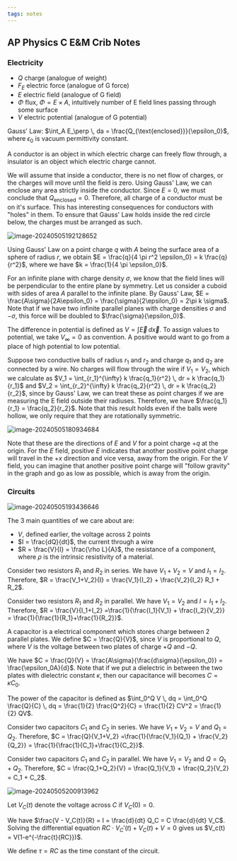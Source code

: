 ```yaml
---
tags: notes
---
```


## AP Physics C E&M Crib Notes

### Electricity

- $Q$ charge (analogue of weight)
- $F_E$ electric force (analogue of G force)
- $E$ electric field (analogue of G field)
- $\Phi$ flux, $\Phi = E \times A$, intuitively number of E field lines passing through some surface
- $V$ electric potential (analogue of G potential)

Gauss' Law: $\int_A E_\perp \, da = \frac{Q_{\text{enclosed}}}{\epsilon_0}$, where $\epsilon_0$ is vacuum permittivity constant.

A conductor is an object in which electric charge can freely flow through, a insulator is an object which electric charge cannot.

We will assume that inside a conductor, there is no net flow of charges, or the charges will move until the field is zero. Using Gauss' Law, we can enclose any area strictly inside the conductor. Since $E=0$, we must conclude that $Q_{\text{enclosed}}=0$. Therefore, all charge of a conductor must be on it's surface. This has interesting consequences for conductors with "holes" in them. To ensure that Gauss' Law holds inside the red circle below, the charges must be arranged as such.

![image-20240505192128652](/home/errorgorn/.config/Typora/typora-user-images/image-20240505192128652.png)

Using Gauss' Law on a point charge $q$ with $A$ being the surface area of a sphere of radius $r$, we obtain $E = \frac{q}{4 \pi r^2 \epsilon_0} = k \frac{q}{r^2}$, where we have $k = \frac{1}{4 \pi \epsilon_0}$.

For an infinite plane with charge density $\sigma$, we know that the field lines will be perpendicular to the entire plane by symmetry. Let us consider a cuboid with sides of area $A$ parallel to the infinite plane. By Gauss' Law, $E = \frac{A\sigma}{2A\epsilon_0} = \frac{\sigma}{2\epsilon_0} = 2\pi k \sigma$. Note that if we have two infinite parallel planes with charge densities $\sigma$ and $-\sigma$, this force will be doubled to $\frac{\sigma}{\epsilon_0}$.

The difference in potential is defined as $V = \int \vec E \, d\vec x$. To assign values to potential, we take $V_\infty = 0$ as convention. A positive would want to go from a place of high potential to low potential.

Suppose two conductive balls of radius $r_1$ and $r_2$ and charge $q_1$ and $q_2$ are connected by a wire. No charges will flow through the wire if $V_1 = V_2$, which we calculate as $V_1 = \int_{r_1}^{\infty} k \frac{q_1}{r^2} \, dr = k \frac{q_1}{r_1}$ and $V_2 = \int_{r_2}^{\infty} k \frac{q_2}{r^2} \, dr = k \frac{q_2}{r_2}$, since by Gauss' Law, we can treat these as point charges if we are measuring the E field outside their radiuses. Therefore, we have $\frac{q_1}{r_1} = \frac{q_2}{r_2}$. Note that this result holds even if the balls were hollow, we only require that they are rotationally symmetric.

![image-20240505180934684](/home/errorgorn/.config/Typora/typora-user-images/image-20240505180934684.png)

Note that these are the directions of $E$ and $V$ for a point charge $+q$ at the origin. For the $E$ field, positive $E$ indicates that another positive point charge will travel in the $+x$ direction and vice versa, away from the origin. For the $V$ field, you can imagine that another positive point charge will "follow gravity" in the graph and go as low as possible, which is away from the origin.

### Circuits

![image-20240505193436646](/home/errorgorn/.config/Typora/typora-user-images/image-20240505193436646.png)

The 3 main quantities of we care about are:

- $V$, defined earlier, the voltage across $2$ points
- $I  = \frac{dQ}{dt}$, the current through a wire
- $R = \frac{V}{I} = \frac{\rho L}{A}$, the resistance of a component, where $\rho$ is the intrinsic resistivity of a material.

Consider two resistors $R_1$ and $R_2$ in series. We have $V_1 + V_2 =V$ and $I_1 = I_2$. Therefore, $R = \frac{V_1+V_2}{I} = \frac{V_1}{I_2} + \frac{V_2}{I_2} R_1 + R_2$.

Consider two resistors $R_1$ and $R_2$ in parallel. We have $V_1 = V_2$ and $I = I_1+I_2$. Therefore, $R = \frac{V}{I_1+I_2} =\frac{1}{\frac{I_1}{V_1} + \frac{I_2}{V_2}} = \frac{1}{\frac{1}{R_1}+\frac{1}{R_2}}$.

A capacitor is a electrical component which stores charge between 2 parallel plates. We define $C = \frac{Q}{V}$, since $V$ is proportional to $Q$, where $V$ is the voltage between two plates of charge $+Q$ and $-Q$.

We have $C = \frac{Q}{V} = \frac{A\sigma}{\frac{d\sigma}{\epsilon_0}} = \frac{\epsilon_0A}{d}$. Note that if we put a dielectric in between the two plates with dielectric constant $\kappa$, then our capacitance will becomes $C = \kappa C_0$.

The power of the capacitor is defined as $\int_0^Q V \, dq = \int_0^Q \frac{Q}{C} \, dq = \frac{1}{2} \frac{Q^2}{C} = \frac{1}{2} CV^2 = \frac{1}{2} QV$.

Consider two capacitors $C_1$ and $C_2$ in series. We have $V_1 + V_2 =V$ and $Q_1 = Q_2$. Therefore, $C = \frac{Q}{V_1+V_2} =\frac{1}{\frac{V_1}{Q_1} + \frac{V_2}{Q_2}} = \frac{1}{\frac{1}{C_1}+\frac{1}{C_2}}$.

Consider two capacitors $C_1$ and $C_2$ in parallel. We have $V_1 = V_2$ and $Q = Q_1+Q_2$. Therefore, $C = \frac{Q_1+Q_2}{V} = \frac{Q_1}{V_1} + \frac{Q_2}{V_2} = C_1 + C_2$.

![image-20240505200913962](/home/errorgorn/.config/Typora/typora-user-images/image-20240505200913962.png)

Let $V_C(t)$ denote the voltage across $C$ if $V_C(0)=0$.

We have $\frac{V - V_C(t)}{R} = I = \frac{d}{dt} Q_C = C \frac{d}{dt} V_C$. Solving the differential equation $RC \cdot V_C'(t) + V_C(t) + V = 0$ gives us $V_c(t) = V(1-e^{-\frac{t}{RC}})$.

We define $\tau=RC$ as the time constant of the circuit.

